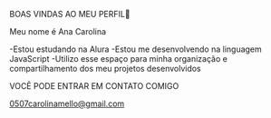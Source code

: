 BOAS VINDAS AO MEU PERFIL👋

Meu nome é Ana Carolina

-Estou estudando na Alura
-Estou me desenvolvendo na linguagem JavaScript
-Utilizo esse espaço para minha organização e compartilhamento dos meu projetos desenvolvidos

VOCÊ PODE ENTRAR EM CONTATO COMIGO

0507carolinamello@gmail.com 

